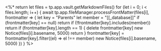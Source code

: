 <%*
return
let files = tp.app.vault.getMarkdownFiles()
for (let i = 0; i < files.length; i++) {
	await tp.app.fileManager.processFrontMatter(files[i], frontmatter => {
		let key = "Parents"
		let member = "[[_database]]"
		if (frontmatter[key] == null)
			return
		if (!frontmatter[key].includes(member))
			return
		if (frontmatter[key].length == 1) {
			delete frontmatter[key]
			new Notice(files[i].basename, 5000)
			return
		}
		frontmatter[key] = frontmatter[key].filter((el) => el !== member)
		new Notice(files[i].basename, 5000)
	})
}
%>